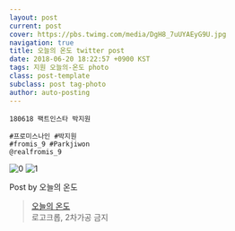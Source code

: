 ```yaml
---
layout: post
current: post
cover: https://pbs.twimg.com/media/DgH8_7uUYAEyG9U.jpg
navigation: true
title: 오늘의 온도 twitter post
date: 2018-06-20 18:22:57 +0900 KST
tags: 지원 오늘의-온도 photo
class: post-template
subclass: post tag-photo
author: auto-posting
---
```


```  
180618 팩트인스타 박지원  
  
#프로미스나인 #박지원  
#fromis_9 #Parkjiwon  
@realfromis_9  

```

![0](https://pbs.twimg.com/media/DgH8_MrUEAESIuV.jpg)
![1](https://pbs.twimg.com/media/DgH8_7uUYAEyG9U.jpg)


Post by 오늘의 온도

> [오늘의 온도](https://twitter.com/Temperature_98)  
> 로고크롭, 2차가공 금지